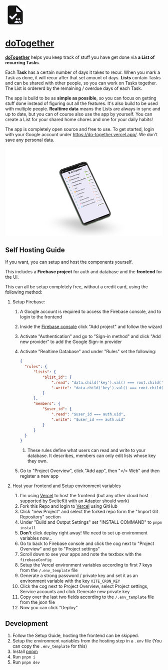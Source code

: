 <img src="./static/favicon.svg" width="64" height="64" alt="" />

# [doTogether](https://do-together.vercel.app/)

[**doTogether**](https://do-together.vercel.app/) helps you keep track of stuff you have get done via **a List of recurring Tasks**.

Each **Task** has a certain number of days it takes to recur. When you mark a Task as done, it will recur after that set amount of days. **Lists** contain Tasks and can be shared with other people, so you can work on Tasks together. The List is ordererd by the remaining / overdue days of each Task.

The app is build to be as **simple as possible**, so you can focus on getting stuff done instead of figuring out all the features. It's also build to be used with multiple people. **Realtime data** means the Lists are always in sync and up to date, but you can of course also use the app by yourself. You can create a List for your shared home chores and one for your daily habits!

The app is completely open source and free to use. To get started, login with your Google account under https://do-together.vercel.app/. We don't save any personal data.

![A mockup of a Phone with the UI of doTogether open. It displays a list of household tasks with a button to mark as done, or a notice for when the item will come back.](./device-frame.png)

## Self Hosting Guide

If you want, you can setup and host the components yourself.

This includes a **Firebase project** for auth and database and the **frontend** for the UI.

This can all be setup completely free, without a credit card, using the following method:

1. Setup Firebase:

   1. A Google account is required to access the Firebase console, and to login to the frontend
   1. Inside the [Firebase console](https://console.firebase.google.com/u/0/) click "Add project" and follow the wizard
   1. Activate "Authentication" and go to "Sign-in method" and click "Add new provider" to add the Google Sign-in provider
   1. Activate "Realtime Database" and under "Rules" set the following:

      ```json
      {
      	"rules": {
      		"lists": {
      			"$list_id": {
      				".read": "data.child('key').val() === root.child('members').child(auth.uid).child($list_id).val()",
      				".write": "data.child('key').val() === root.child('members').child(auth.uid).child($list_id).val()"
      			}
      		},
      		"members": {
      			"$user_id": {
      				".read": "$user_id === auth.uid",
      				".write": "$user_id === auth.uid"
      			}
      		}
      	}
      }
      ```

      1. These rules define what users can read and write to your database. It describes, members can only edit lists whose key they own.

   1. Go to "Project Overview", click "Add app", then "</> Web" and then register a new app

1. Host your frontend and Setup environment variables
   1. I'm using [Vercel](https://vercel.com/) to host the frontend (but any other cloud host supported by SvelteKit with an Adapter should work)
   1. Fork this Repo and login to [Vercel](https://vercel.com/) using GitHub
   1. Click "new Project" and select the forked repo form the "Import Git Repository" section
   1. Under "Build and Output Settings" set "INSTALL COMMAND" to `pnpm install`
   1. **Don't** click deploy right away! We need to set up environment variables now...
   1. Go to back to Firebase console and click the cog next to "Project Overview" and go to "Project settings"
   1. Scroll down to see your apps and note the textbox with the `firebaseConfig`
   1. Setup the Vercel environment variables according to first 7 keys from the `/.env_template` file
   1. Generate a strong password / private key and set it as an environment variable with the key `VITE_CRON_KEY`
   1. Click the cog next to Project Overview, select Project settings, Service accounts and click Generate new private key
   1. Copy over the last two fields according to the `/.env_template` file from the json file
   1. Now you can click "Deploy"

## Development

1. Follow the Setup Guide, hosting the frontend can be skipped.
1. Setup the environment variables from the hosting step in a `.env` file (You can copy the `.env_template` for this)
1. Install [pnpm](https://pnpm.io/installation)
1. Run `pnpm i`
1. Run `pnpm dev`
